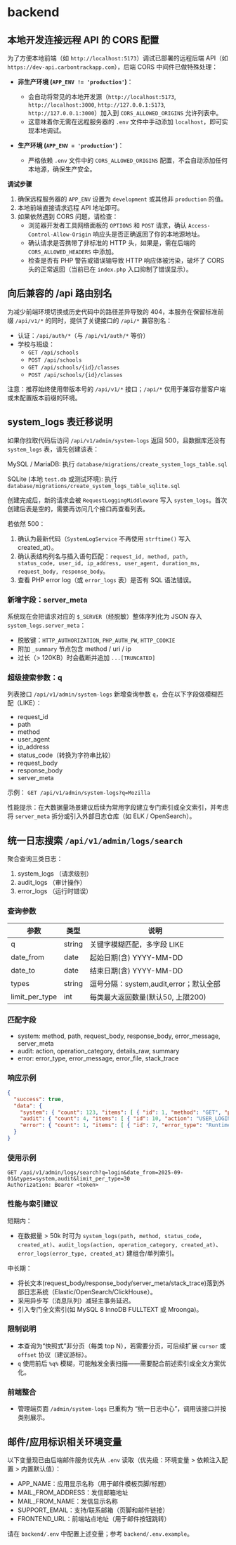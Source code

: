 # backend

## 本地开发连接远程 API 的 CORS 配置

为了方便本地前端（如 `http://localhost:5173`）调试已部署的远程后端 API（如 `https://dev-api.carbontrackapp.com`），后端 CORS 中间件已做特殊处理：

- **非生产环境 (`APP_ENV != 'production'`)**：
  - 会自动将常见的本地开发源（`http://localhost:5173`, `http://localhost:3000`, `http://127.0.0.1:5173`, `http://127.0.0.1:3000`）加入到 `CORS_ALLOWED_ORIGINS` 允许列表中。
  - 这意味着你无需在远程服务器的 `.env` 文件中手动添加 `localhost`，即可实现本地调试。

- **生产环境 (`APP_ENV = 'production'`)**：
  - 严格依赖 `.env` 文件中的 `CORS_ALLOWED_ORIGINS` 配置，不会自动添加任何本地源，确保生产安全。

**调试步骤**

1.  确保远程服务器的 `APP_ENV` 设置为 `development` 或其他非 `production` 的值。
2.  本地前端直接请求远程 API 地址即可。
3.  如果依然遇到 CORS 问题，请检查：
    - 浏览器开发者工具网络面板的 `OPTIONS` 和 `POST` 请求，确认 `Access-Control-Allow-Origin` 响应头是否正确返回了你的本地源地址。
    - 确认请求是否携带了非标准的 HTTP 头，如果是，需在后端的 `CORS_ALLOWED_HEADERS` 中添加。
    - 检查是否有 PHP 警告或错误输导致 HTTP 响应体被污染，破坏了 CORS 头的正常返回（当前已在 `index.php` 入口抑制了错误显示）。

## 向后兼容的 /api 路由别名

为减少前端环境切换或历史代码中的路径差异导致的 404，本服务在保留标准前缀 `/api/v1/*` 的同时，提供了关键接口的 `/api/*` 兼容别名：

- 认证：`/api/auth/*`（与 `/api/v1/auth/*` 等价）
- 学校与班级：
  - `GET /api/schools`
  - `POST /api/schools`
  - `GET /api/schools/{id}/classes`
  - `POST /api/schools/{id}/classes`

注意：推荐始终使用带版本号的 `/api/v1/*` 接口；`/api/*` 仅用于兼容存量客户端或未配置版本前缀的环境。

## system_logs 表迁移说明

如果你拉取代码后访问 `/api/v1/admin/system-logs` 返回 500，且数据库还没有 `system_logs` 表，请先创建该表：

MySQL / MariaDB:
  执行 `database/migrations/create_system_logs_table.sql`

SQLite (本地 `test.db` 或测试环境):
  执行 `database/migrations/create_system_logs_table_sqlite.sql`

创建完成后，新的请求会被 `RequestLoggingMiddleware` 写入 `system_logs`。首次创建后表是空的，需要再访问几个接口再查看列表。

若依然 500：
1. 确认为最新代码（`SystemLogService` 不再使用 `strftime()` 写入 created_at）。
2. 确认表结构列名与插入语句匹配：`request_id, method, path, status_code, user_id, ip_address, user_agent, duration_ms, request_body, response_body`。
3. 查看 PHP error log（或 `error_logs` 表）是否有 SQL 语法错误。

### 新增字段：server_meta
系统现在会把请求对应的 `$_SERVER`（经脱敏）整体序列化为 JSON 存入 `system_logs.server_meta`：
- 脱敏键：`HTTP_AUTHORIZATION`, `PHP_AUTH_PW`, `HTTP_COOKIE`
- 附加 `_summary` 节点包含 method / uri / ip
- 过长（> 120KB）时会截断并追加 `...[TRUNCATED]`

### 超级搜索参数：q
列表接口 `/api/v1/admin/system-logs` 新增查询参数 `q`，会在以下字段做模糊匹配（LIKE）：
- request_id
- path
- method
- user_agent
- ip_address
- status_code（转换为字符串比较）
- request_body
- response_body
- server_meta

示例：
`GET /api/v1/admin/system-logs?q=Mozilla`

性能提示：在大数据量场景建议后续为常用字段建立专门索引或全文索引，并考虑将 `server_meta` 拆分或引入外部日志仓库（如 ELK / OpenSearch）。

## 统一日志搜索 `/api/v1/admin/logs/search`

聚合查询三类日志：
1. system_logs （请求级别）
2. audit_logs （审计操作）
3. error_logs （运行时错误）

### 查询参数
| 参数 | 类型 | 说明 |
| ---- | ---- | ---- |
| q | string | 关键字模糊匹配，多字段 LIKE |
| date_from | date | 起始日期(含) YYYY-MM-DD |
| date_to | date | 结束日期(含) YYYY-MM-DD |
| types | string | 逗号分隔：system,audit,error；默认全部 |
| limit_per_type | int | 每类最大返回数量(默认50, 上限200) |

### 匹配字段
- system: method, path, request_body, response_body, error_message, server_meta
- audit: action, operation_category, details_raw, summary
- error: error_type, error_message, error_file, stack_trace

### 响应示例
```json
{
  "success": true,
  "data": {
    "system": { "count": 123, "items": [ { "id": 1, "method": "GET", "path": "/api/v1/users/me", "status_code": 200, "user_id": 5, "duration_ms": 34, "request_id": "uuid", "created_at": "2025-09-09T10:00:00Z" } ] },
    "audit": { "count": 4, "items": [ { "id": 10, "action": "USER_LOGIN", "operation_category": "auth", "actor_type": "user", "status": "success", "user_id": 5, "ip_address": "127.0.0.1", "created_at": "2025-09-09T10:00:00Z" } ] },
    "error": { "count": 1, "items": [ { "id": 7, "error_type": "RuntimeException", "error_message": "Something failed", "error_file": "/var/www/app/File.php", "error_line": 42, "error_time": "2025-09-09T10:00:00Z" } ] }
  }
}
```

### 使用示例
```
GET /api/v1/admin/logs/search?q=login&date_from=2025-09-01&types=system,audit&limit_per_type=30
Authorization: Bearer <token>
```

### 性能与索引建议
短期内：
- 在数据量 > 50k 时可为 `system_logs(path, method, status_code, created_at)`、`audit_logs(action, operation_category, created_at)`、`error_logs(error_type, created_at)` 建组合/单列索引。

中长期：
- 将长文本(request_body/response_body/server_meta/stack_trace)落到外部日志系统（Elastic/OpenSearch/ClickHouse）。
- 采用异步写（消息队列）减轻主事务延迟。
- 引入专门全文索引(如 MySQL 8 InnoDB FULLTEXT 或 Mroonga)。

### 限制说明
- 本查询为“快照式”非分页（每类 top N），若需要分页，可后续扩展 `cursor` 或 `offset` 协议（建议游标）。
- `q` 使用前后 `%q%` 模糊，可能触发全表扫描——需要配合前述索引或全文方案优化。

### 前端整合
- 管理端页面 `/admin/system-logs` 已重构为 “统一日志中心”，调用该接口并按类别展示。

## 邮件/应用标识相关环境变量

以下变量现已由后端邮件服务优先从 `.env` 读取（优先级：环境变量 > 依赖注入配置 > 内置默认值）：

- APP_NAME：应用显示名称（用于邮件模板页脚/标题）
- MAIL_FROM_ADDRESS：发信邮箱地址
- MAIL_FROM_NAME：发信显示名称
- SUPPORT_EMAIL：支持/联系邮箱（页脚和邮件链接）
- FRONTEND_URL：前端站点地址（用于邮件按钮跳转）

请在 `backend/.env` 中配置上述变量；参考 `backend/.env.example`。

